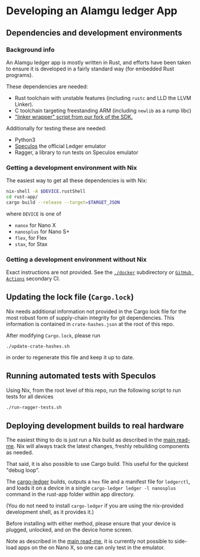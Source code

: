 # Developing an Alamgu ledger App

## Dependencies and development environments

### Background info

An Alamgu ledger app is mostly written in Rust, and efforts have been taken to ensure it is developed in a fairly standard way (for embedded Rust programs).

These dependencies are needed:

 - Rust toolchain with unstable features (including `rustc` and LLD the LLVM Linker).
 - C toolchain targeting freestanding ARM (including `newlib` as a rump libc)
 - ["linker wrapper" script from our fork of the SDK.](https://github.com/alamgu/ledger-nanos-sdk/blob/memory-fixes/scripts/link_wrap.sh)

Additionally for testing these are needed:

 - Python3
 - [Speculos] the official Ledger emulator
 - Ragger, a library to run tests on Speculos emulator

[Speculos]: https://github.com/ledgerHQ/speculos

### Getting a development environment with Nix

The easiest way to get all these dependencies is with Nix:

```bash
nix-shell -A $DEVICE.rustShell
cd rust-app/
cargo build --release --target=$TARGET_JSON
````
where `DEVICE` is one of
 - `nanox` for Nano X
 - `nanosplus` for Nano S+
 - `flex`, for Flex
 - `stax`, for Stax

### Getting a development environment without Nix

Exact instructions are not provided.
See the [`./docker`](./docker) subdirectory or [`GitHub Actions`](.github/workflows/rust.yml) secondary CI.

[main read-me]: ./README.md

## Updating the lock file (`Cargo.lock`)

Nix needs additional information not provided in the Cargo lock file for the most robust form of supply-chain integrity for git dependencies.
This information is contained in `crate-hashes.json` at the root of this repo.

After modifying `Cargo.lock`, please run
```
./update-crate-hashes.sh
```
in order to regenerate this file and keep it up to date.

## Running automated tests with Speculos

Using Nix, from the root level of this repo, run the following script to run tests for all devices

```bash
./run-ragger-tests.sh
```

## Deploying development builds to real hardware

The easiest thing to do is just run a Nix build as described in the [main read-me].
Nix will always track the latest changes, freshly rebuilding components as needed.

That said, it is also possible to use Cargo build.
This useful for the quickest "debug loop".

The [cargo-ledger](https://github.com/LedgerHQ/cargo-ledger.git) builds, outputs a `hex` file and a manifest file for `ledgerctl`, and loads it on a device in a single `cargo-ledger ledger -l nanosplus` command in the rust-app folder within app directory.

(You do not need to install `cargo-ledger` if you are using the nix-provided development shell, as it provides it.)

Before installing with either method, please ensure that your device is plugged, unlocked, and on the device home screen.

Note as described in the [main read-me](./README.md),
it is currently not possible to side-load apps on the on Nano X, so one can only test in the emulator.
